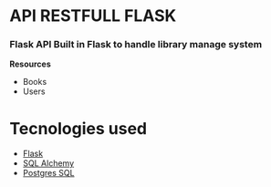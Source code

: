 # API RESTFULL FLASK   

### Flask API Built in Flask to handle library manage system  

**Resources**  

* Books
* Users

# Tecnologies used
* [Flask](https://flask.palletsprojects.com/en/2.1.x/)
* [SQL Alchemy](https://www.sqlalchemy.org/)
* [Postgres SQL](https://www.postgresql.org/)





